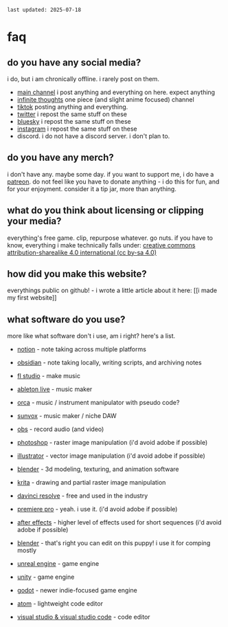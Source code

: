 	last updated: 2025-07-18
# faq

## do you have any social media?
i do, but i am chronically offline. i rarely post on them.

-  [main channel](https://www.youtube.com/@ZyanWasHere) i post anything and everything on here. expect anything
- [infinite thoughts](https://www.youtube.com/@infinitethoughs) one piece (and slight anime focused) channel
- [tiktok](https://www.tiktok.com/@.zyanwashere) posting anything and everything.
- [twitter](https://x.com/zyanwashere) i repost the same stuff on these
- [bluesky](https://bsky.app/profile/zyanwashere.bsky.social) i repost the same stuff on these
- [instagram](https://www.instagram.com/zyanwashere/) i repost the same stuff on these
- discord. i do not have a discord server. i don't plan to.

## do you have any merch?
i don't have any. maybe some day. if you want to support me, i do have a [patreon](https://www.patreon.com/zyanwashere). do not feel like you have to donate anything - i do this for fun, and for your enjoyment. consider it a tip jar, more than anything.
## what do you think about licensing or clipping your media?
everything's free game. clip, repurpose whatever. go nuts. if you have to know, everything i make technically falls under: [creative commons attribution-sharealike 4.0 international (cc by-sa 4.0)](https://creativecommons.org/licenses/by-sa/4.0/)
## how did you make this website?
everythings public on github! - i wrote a little article about it here: [[i made my first website]]
## what software do you use?
more like what software don't i use, am i right? here's a list.

- [notion](https://www.notion.com/) - note taking across multiple platforms
- [obsidian](https://obsidian.md/) - note taking locally, writing scripts, and archiving notes

- [fl studio](https://www.image-line.com/fl-studio/) - make music
- [ableton live](https://www.ableton.com/en/live/) - music maker
- [orca](https://100r.co/site/orca.html) - music / instrument manipulator with pseudo code?
- [sunvox](https://www.warmplace.ru/soft/sunvox/) - music maker / niche DAW
- [obs](https://obsproject.com/) - record audio (and video)

- [photoshop](https://www.adobe.com/) - raster image manipulation (i'd avoid adobe if possible)
- [illustrator](https://www.adobe.com/) - vector image manipulation (i'd avoid adobe if possible)
- [blender](https://www.blender.org/) - 3d modeling, texturing, and animation software
- [krita](https://krita.org/en/) - drawing and partial raster image manipulation

- [davinci resolve](https://www.blackmagicdesign.com/products/davinciresolve) - free and used in the industry
- [premiere pro](https://www.adobe.com/) -  yeah. i use it. (i'd avoid adobe if possible)
- [after effects](https://www.adobe.com/) - higher level of effects used for short sequences (i'd avoid adobe if possible)
- [blender](https://www.blender.org/) - that's right you can edit on this puppy! i use it for comping mostly

- [unreal engine](https://www.unrealengine.com/en-US) - game engine
- [unity](https://unity.com/) - game engine
- [godot](https://godotengine.org/) - newer indie-focused game engine
- [atom](https://atom-editor.cc/) - lightweight code editor
- [visual studio & visual studio code](https://code.visualstudio.com/) - code editor